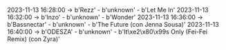 2023-11-13 16:28:00 -> b'Rezz' - b'unknown' - b'Let Me In'
2023-11-13 16:32:00 -> b'Inzo' - b'unknown' - b'Wonder'
2023-11-13 16:36:00 -> b'Bassnectar' - b'unknown' - b'The Future (con Jenna Sousa)'
2023-11-13 16:40:00 -> b'ODESZA' - b'unknown' - b'It\xe2\x80\x99s Only (Fei-Fei Remix) (con Zyra)'
